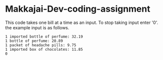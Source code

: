 # Makkajai-Dev-coding-assignment

This code takes one bill at a time as an input. To stop taking input enter '0'. the example input is as follows.

    1 imported bottle of perfume: 32.19
    1 bottle of perfume: 20.89
    1 packet of headache pills: 9.75
    1 imported box of chocolates: 11.85
    0
